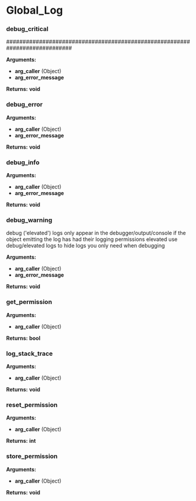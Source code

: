 # Global_Log

### debug_critical

############################################################################

**Arguments:**
- **arg_caller** (Object)
- **arg_error_message**

**Returns:**
    **void**

### debug_error

**Arguments:**
- **arg_caller** (Object)
- **arg_error_message**

**Returns:**
    **void**

### debug_info

**Arguments:**
- **arg_caller** (Object)
- **arg_error_message**

**Returns:**
    **void**

### debug_warning

debug ('elevated') logs only appear in the debugger/output/console if the object
emitting the log has had their logging permissions elevated
use debug/elevated logs to hide logs you only need when debugging

**Arguments:**
- **arg_caller** (Object)
- **arg_error_message**

**Returns:**
    **void**

### get_permission

**Arguments:**
- **arg_caller** (Object)

**Returns:**
    **bool**

### log_stack_trace

**Arguments:**
- **arg_caller** (Object)

**Returns:**
    **void**

### reset_permission

**Arguments:**
- **arg_caller** (Object)

**Returns:**
    **int**

### store_permission

**Arguments:**
- **arg_caller** (Object)

**Returns:**
    **void**
